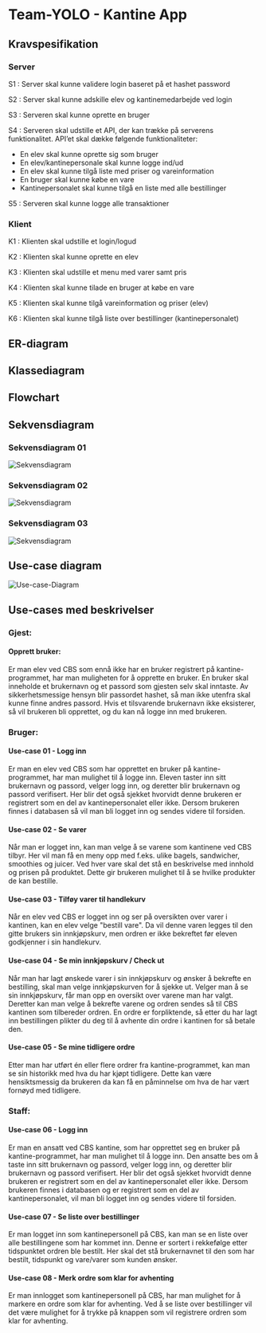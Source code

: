 # Team-YOLO - Kantine App

## Kravspesifikation

### Server

S1 : Server skal kunne validere login baseret på et hashet password 

S2 : Server skal kunne adskille elev og kantinemedarbejde ved login   

S3 : Serveren skal kunne oprette en bruger   

S4 : Serveren skal udstille et API, der kan trække på serverens funktionalitet. API’et skal dække følgende funktionaliteter:
- En elev skal kunne oprette sig som bruger 
- En elev/kantinepersonale skal kunne logge ind/ud
- En elev skal kunne tilgå liste med priser og vareinformation
- En bruger skal kunne købe en vare
- Kantinepersonalet skal kunne tilgå en liste med alle bestillinger

S5 : Serveren skal kunne logge alle transaktioner

### Klient

K1 : Klienten skal udstille et login/logud  

K2 : Klienten skal kunne oprette en elev

K3 : Klienten skal udstille et menu med varer samt pris    

K4 : Klienten skal kunne tilade en bruger at købe en vare

K5 : Klienten skal kunne tilgå vareinformation og priser (elev)

K6 : Klienten skal kunne tilgå liste over bestillinger (kantinepersonalet)

## ER-diagram

## Klassediagram

## Flowchart

## Sekvensdiagram

### Sekvensdiagram 01

![Sekvensdiagram](Arkitektur_documents/sekvensdiagram1.jpg)

### Sekvensdiagram 02

![Sekvensdiagram](Arkitektur_documents/sekvensdiagram2.jpg)

### Sekvensdiagram 03

![Sekvensdiagram](Arkitektur_documents/sekvensdiagram3.jpg)

## Use-case diagram

![Use-case-Diagram](project%20management/Use-case%20diagram%20Kantine.png)

## Use-cases med beskrivelser

### Gjest:

#### Opprett bruker:
Er man elev ved CBS som ennå ikke har en bruker registrert på kantine-programmet, har man muligheten for å opprette en bruker. En bruker skal inneholde et brukernavn og et passord som gjesten selv skal inntaste. Av sikkerhetsmessige hensyn blir passordet hashet, så man ikke utenfra skal kunne finne andres passord. Hvis et tilsvarende brukernavn ikke eksisterer, så vil brukeren bli opprettet, og du kan nå logge inn med brukeren. 

### Bruger:

#### Use-case 01 - Logg inn 
Er man en elev ved CBS som har opprettet en bruker på kantine-programmet, har man mulighet til å logge inn. Eleven taster inn sitt brukernavn og passord, velger logg inn, og deretter blir brukernavn og passord verifisert. Her blir det også sjekket hvorvidt denne brukeren er registrert som en del av kantinepersonalet eller ikke. Dersom brukeren finnes i databasen så vil man bli logget inn og sendes videre til forsiden.

#### Use-case 02 - Se varer 
Når man er logget inn, kan man velge å se varene som kantinene ved CBS tilbyr. Her vil man få en meny opp med f.eks. ulike bagels, sandwicher, smoothies og juicer. Ved hver vare skal det stå en beskrivelse med innhold og prisen på produktet. Dette gir brukeren mulighet til å se hvilke produkter de kan bestille.

#### Use-case 03 - Tilføy varer til handlekurv
Når en elev ved CBS er logget inn og ser på oversikten over varer i kantinen, kan en elev velge "bestill vare".  Da vil denne varen legges til den gitte brukers sin innkjøpskurv, men ordren er ikke bekreftet før eleven godkjenner i sin handlekurv. 

#### Use-case 04 - Se min innkjøpskurv / Check ut 
Når man har lagt ønskede varer i sin innkjøpskurv og ønsker å bekrefte en bestilling, skal man velge innkjøpskurven for å sjekke ut. Velger man å se sin innkjøpskurv, får man opp en oversikt over varene man har valgt. Deretter kan man velge å bekrefte varene og ordren sendes så til CBS kantinen som tilbereder ordren. En ordre er forpliktende, så etter du har lagt inn bestillingen plikter du deg til å avhente din ordre i kantinen for så betale den. 


#### Use-case 05 - Se mine tidligere ordre 
Etter man har utført én eller flere ordrer fra kantine-programmet, kan man se sin historikk med hva du har kjøpt tidligere. Dette kan være hensiktsmessig da brukeren da kan få en påminnelse om hva de har vært fornøyd med tidligere. 

### Staff: 

#### Use-case 06 - Logg inn
Er man en ansatt ved CBS kantine, som har opprettet seg en bruker på kantine-programmet, har man mulighet til å logge inn. Den ansatte bes om å taste inn sitt brukernavn og passord, velger logg inn, og deretter blir brukernavn og passord verifisert. Her blir det også sjekket hvorvidt denne brukeren er registrert som en del av kantinepersonalet eller ikke. Dersom brukeren finnes i databasen og er registrert som en del av kantinepersonalet, vil man bli logget inn og sendes videre til forsiden.

#### Use-case 07 - Se liste over bestillinger 
Er man logget inn som kantinepersonell på CBS, kan man se en liste over alle bestillingene som har kommet inn. Denne er sortert i rekkefølge etter tidspunktet ordren ble bestilt. Her skal det stå brukernavnet til den som har bestilt, tidspunkt og vare/varer som kunden ønsker. 

#### Use-case 08 - Merk ordre som klar for avhenting
Er man innlogget som kantinepersonell på CBS, har man mulighet for å markere en ordre som klar for avhenting. Ved å se liste over bestillinger vil det være mulighet for å trykke på knappen som vil registrere ordren som klar for avhenting. 
